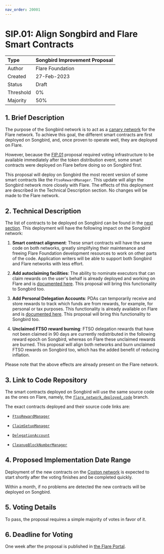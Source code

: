 ```yaml
---
nav_order: 20001
---
```


# SIP.01: Align Songbird and Flare Smart Contracts

| Type      | Songbird Improvement Proposal |
| :-------- | :---------------------------- |
| Author    | Flare Foundation              |
| Created   | 27-Feb-2023                   |
| Status    | Draft                         |
| Threshold | 0%                            |
| Majority  | 50%                           |

## 1. Brief Description

The purpose of the Songbird network is to act as a [canary network](https://docs.flare.network/tech/glossary/#canary_network) for the Flare network. To achieve this goal, the different smart contracts are first deployed on Songbird, and, once proven to operate well, they are deployed on Flare.

However, because the [FIP.01](https://proposals.flare.network/FIP/FIP_1.html) proposal required voting infrastructure to be available immediately after the token distribution event, some smart contracts were deployed on Flare before doing so on Songbird first.

This proposal will deploy on Songbird the most recent version of some smart contracts like the `FtsoRewardManager`. This update will align the Songbird network more closely with Flare. The effects of this deployment are described in the Technical Description section. No changes will be made to the Flare network.

## 2. Technical Description

The list of contracts to be deployed on Songbird can be found in the [next section](#3-link-to-code-repository). This deployment will have the following impact on the Songbird network:

1. **Smart contract alignment**: These smart contracts will have the same code on both networks, greatly simplifying their maintenance and freeing Flare Foundation development resources to work on other parts of the code. Application writers will be able to support both Songbird and Flare networks with less effort.

2. **Add autoclaiming facilities**: The ability to nominate executors that can claim rewards on the user's behalf is already deployed and working on Flare and is [documented here](https://docs.flare.network/tech/automatic-claiming/). This proposal will bring this functionality to Songbird too.

3. **Add Personal Delegation Accounts**: PDAs can temporarily receive and store rewards to track which funds are from rewards, for example, for personal or tax purposes. This functionality is already available on Flare and is [documented here](https://docs.flare.network/tech/personal-delegation-account/). This proposal will bring this functionality to Songbird too.

4. **Unclaimed FTSO reward burning**: FTSO delegation rewards that have not been claimed in 90 days are currently redistributed in the following reward epoch on Songbird, whereas on Flare these unclaimed rewards are burned. This proposal will align both networks and burn unclaimed FTSO rewards on Songbird too, which has the added benefit of reducing inflation.

Please note that the above effects are already present on the Flare network.

## 3. Link to Code Repository

The smart contracts deployed on Songbird will use the same source code as the ones on Flare, namely, the [`flare_network_deployed_code`](https://gitlab.com/flarenetwork/flare-smart-contracts/-/tree/flare_network_deployed_code) branch.

The exact contracts deployed and their source code links are:

* [`FtsoRewardManager`](https://gitlab.com/flarenetwork/flare-smart-contracts/-/blob/flare_network_deployed_code/contracts/tokenPools/implementation/FtsoRewardManager.sol)

* [`ClaimSetupManager`](https://gitlab.com/flarenetwork/flare-smart-contracts/-/blob/flare_network_deployed_code/contracts/claiming/implementation/ClaimSetupManager.sol)

* [`DelegationAccount`](https://gitlab.com/flarenetwork/flare-smart-contracts/-/blob/flare_network_deployed_code/contracts/claiming/implementation/DelegationAccount.sol)

* [`CleanupBlockNumberManager`](https://gitlab.com/flarenetwork/flare-smart-contracts/-/blob/flare_network_deployed_code/contracts/token/implementation/CleanupBlockNumberManager.sol)

## 4. Proposed Implementation Date Range

Deployment of the new contracts on the [Coston network](https://docs.flare.network/dev/reference/network-configs/) is expected to start shortly after the voting finishes and be completed quickly.

Within a month, if no problems are detected the new contracts will be deployed on Songbird.

## 5. Voting Details

To pass, the proposal requires a simple majority of votes in favor of it.

## 6. Deadline for Voting

One week after the proposal is published in [the Flare Portal](https://portal.flare.network/).
